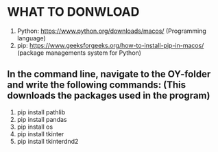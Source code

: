 # WHAT TO DONWLOAD
1. Python: https://www.python.org/downloads/macos/ (Programming language)
2. pip: https://www.geeksforgeeks.org/how-to-install-pip-in-macos/ (package managements system for Python)
 ## In the command line, navigate to the OY-folder and write the following commands: (This downloads the packages used in the program)
1. pip install pathlib
2. pip install pandas
3. pip install os
4. pip install tkinter
4. pip install tkinterdnd2


